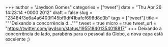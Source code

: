 
+++
author = "Jaydson Gomes"
categories = ["tweet"]
date = "Thu Apr 26 14:23:14 +0000 2012"
draft = false
slug = "23484f3e6a4a6403f145bf9df41bafcf698d8d3b"
tags = ["tweet"]
title = """Deixando a concorrência d..."""
tweet = true
micro = true
tweet_url = "https://twitter.com/jaydson/status/195518401354018817"
+++
Deixando a concorrência de lado, parabéns para o pessoal da Globo, a nova capa está excelente ;)
